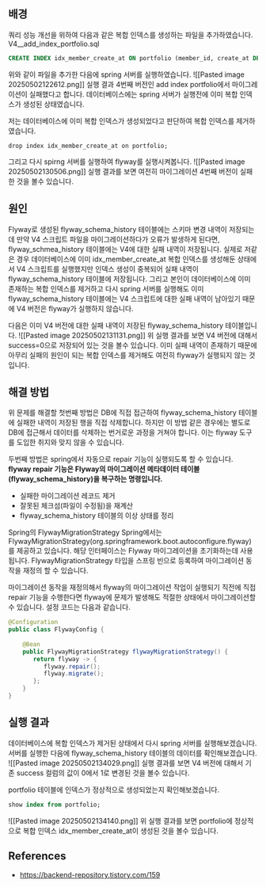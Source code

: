 
## 배경
쿼리 성능 개선을 위하여 다음과 같은 복합 인덱스를 생성하는 파일을 추가하였습니다.
V4__add_index_portfolio.sql
```sql
CREATE INDEX idx_member_create_at ON portfolio (member_id, create_at DESC);
```

위와 같이 파일을 추가한 다음에 spring 서버를 실행하였습니다.
![[Pasted image 20250502122612.png]]
실행 결과 4번째 버전인 add index portfolio에서 마이그레이션이 실패했다고 합니다. 데이터베이스에는 spring 서버가 실행전에 이미 복합 인덱스가 생성된 상태였습니다.

저는 데이터베이스에 이미 복합 인덱스가 생성되었다고 판단하여 복합 인덱스를 제거하였습니다.
```
drop index idx_member_create_at on portfolio;
```

그리고 다시 spirng 서버를 실행하여 flyway를 실행시켜봅니다.
![[Pasted image 20250502130506.png]]
실행 결과를 보면 여전히 마이그레이션 4번째 버전이 실패한 것을 볼수 있습니다.

## 원인
Flyway로 생성된 flyway_schema_history 테이블에는 스키마 변경 내역이 저장되는데 만약 V4 스크립트 파일을 마이그레이션하다가 오류가 발생하게 된다면, flyway_schmea_history 테이블에는 V4에 대한 실패 내역이 저장됩니다. 실제로 저같은 경우 데이터베이스에 이미 idx_member_create_at 복합 인덱스를 생성해둔 상태에서 V4 스크립트를 실행했지만 인덱스 생성이 중복되어 실패 내역이 flyway_schema_history 테이블에 저장됩니다. 그리고 본인이 데이터베이스에 이미 존재하는 복합 인덱스를 제거하고 다시 spring 서버를 실행해도 이미 flyway_schema_history 테이블에는 V4 스크립트에 대한 실패 내역이 남아있기 때문에 V4 버전은 flyway가 실행하지 않습니다.

다음은 이미 V4 버전에 대한 실패 내역이 저장된 flyway_schema_history 테이블입니다.
![[Pasted image 20250502131131.png]]
위 실행 결과를 보면 V4 버전에 대해서 success=0으로 저장되어 있는 것을 볼수 있습니다. 이미 실패 내역이 존재하기 때문에 아무리 실패의 원인이 되는 복합 인덱스를 제거해도 여전히 flyway가 실행되지 않는 것입니다.


## 해결 방법
위 문제를 해결할 첫번째 방법은 DB에 직접 접근하여 flyway_schema_history 테이블에 실패한 내역이 저장된 행을 직접 삭제합니다. 하지만 이 방법 같은 경우에는 별도로 DB에 접근해서 데이터를 삭제하는 번거로운 과정을 거쳐야 합니다. 이는 flyway 도구를 도입한 취지와 맞지 않을 수 있습니다.

두번째 방법은 spring에서 자동으로 repair 기능이 실행되도록 할 수 있습니다. **flyway repair 기능은 Flyway의 마이그레이션 메타데이터 테이블(flyway_schema_history)을 복구하는 명령입니다.** 
- 실패한 마이그레이션 레코드 제거
- 잘못된 체크섬(파일이 수정됨)을 재계산
- flyway_schema_history 테이블의 이상 상태를 정리

Spring의 FlywayMigrationStrategy
Spring에서는 FlywayMigrationStrategy(org.springframework.boot.autoconfigure.flyway)를 제공하고 있습니다. 해당 인터페이스는 Flyway 마이그레이션을 초기화하는데 사용됩니다. FlywayMigrationStrategy 타입을 스프링 빈으로 등록하여 마이그레이션 동작을 재정의 할 수 있습니다.

마이그레이션 동작을 재정의해서 flyway의 마이그레이션 작업이 실행되기 직전에 직접 repair 기능을 수행한다면 flyway에 문제가 발생해도 적절한 상태에서 마이그레이션할 수 있습니다. 설정 코드는 다음과 같습니다.
```java
@Configuration  
public class FlywayConfig {  
  
    @Bean  
    public FlywayMigrationStrategy flywayMigrationStrategy() {  
       return flyway -> {  
          flyway.repair();  
          flyway.migrate();  
       };  
    }  
}
```

## 실행 결과
데이터베이스에 복합 인덱스가 제거된 상태에서 다시 spring 서버를 실행해보겠습니다. 서버를 실행한 다음에 flyway_schema_history 테이블의 데이터를 확인해보겠습니다.
![[Pasted image 20250502134029.png]]
실행 결과를 보면 V4 버전에 대해서 기존 success 컬럼의 값이 0에서 1로 변경된 것을 볼수 있습니다.

portfolio 테이블에 인덱스가 정상적으로 생성되었는지 확인해보겠습니다.
```sql
show index from portfolio;
```
![[Pasted image 20250502134140.png]]
위 실행 결과를 보면 portfolio에 정상적으로 복합 인덱스 idx_member_create_at이 생성된 것을 볼수 있습니다.

## References
- https://backend-repository.tistory.com/159